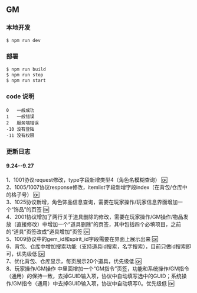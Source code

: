 ## GM

### 本地开发

```bash
$ npm run dev
```

### 部署

```bash
$ npm run build
$ npm run stop
$ npm run start
```

### code 说明

```
0   一般成功  
1   一般错误 
2   服务端错误 
-10 没有登陆  
-11 没有权限  
```

### 更新日志
#### 9.24--9.27
1、1001协议request修改，type字段新增类型4（角色名模糊查询） 🆗  
2、1005/1007协议response修改，itemlist字段新增字段index（在背包/仓库中的格子号） 🆗  
3、1025协议新增，角色饰品信息查询，需要在玩家操作/玩家信息界面增加一个“饰品”的页签 🆗  
4、2001协议增加了两行关于道具删除的修改，需要在玩家操作/GM操作/物品发放（直接修改）中增加一个“道具删除”的页签，其中包括四个必填项目，之前的“道具”页签改成“道具增加”页签  🆗  
5、1009协议中的gem_id和spirit_id字段需要在界面上展示出来  🆗  
6、背包、仓库中增加搜索功能（支持道具id搜索，名字搜索），目前只做id搜索即可，优先级低 🆗   
7、优化背包、仓库显示，每页展示20个道具，优先级低  🆗   
8、玩家操作/GM操作 中里面增加一个“GM指令”页签，功能和系统操作/GM指令（通用）的保持一致，去掉GUID输入项，协议中自动填写选中的GUID；系统操作/GM指令（通用）中去掉GUID输入项，协议中自动填写0。优先级低 🆗  






